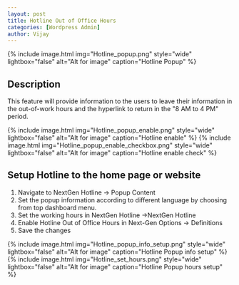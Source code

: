 ```yaml
---
layout: post
title: Hotline Out of Office Hours
categories: [Wordpress Admin]
author: Vijay
---
```


{% include image.html img="Hotline_popup.png" style="wide" lightbox="false" alt="Alt for image" caption="Hotline Popup" %}


## Description

This feature will provide information to the users to leave their information in the out-of-work hours and the hyperlink to return in the "8 AM to 4 PM" period.

{% include image.html img="Hotline_popup_enable.png" style="wide" lightbox="false" alt="Alt for image" caption="Hotline enable" %}
{% include image.html img="Hotline_popup_enable_checkbox.png" style="wide" lightbox="false" alt="Alt for image" caption="Hotline enable check" %}

## Setup Hotline to the home page or website


1. Navigate to NextGen Hotline -> Popup Content
2. Set the popup information according to different language by choosing from top dashboard menu.
3. Set the working hours in NextGen Hotline ->NextGen Hotline
4. Enable Hotline Out of Office Hours in Next-Gen Options -> Definitions
5. Save the changes

{% include image.html img="Hotline_popup_info_setup.png" style="wide" lightbox="false" alt="Alt for image" caption="Hotline Popup info setup" %}
{% include image.html img="Hotline_set_hours.png" style="wide" lightbox="false" alt="Alt for image" caption="Hotline Popup hours setup" %}